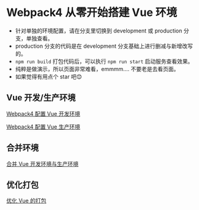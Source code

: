 # Webpack4 从零开始搭建 Vue 环境

+ 针对单独的环境配置，请在分支里切换到 development 或 production 分支，单独查看。
+ production 分支的代码是在 development 分支基础上进行删减与新增改写的。
+ `npm run build` 打包代码后，可以执行 `npm run start` 启动服务查看效果。
+ 纯粹是做演示，所以页面非常难看，emmmm.... 不要老是去看页面。
+ 如果觉得有用点个 star 吧😊

## Vue 开发/生产环境

[Webpack4 配置 Vue 开发环境](https://github.com/yywc/webpack-app/blob/development/doc/vue-app.md "Webpack4 配置 Vue 开发环境")

[Webpack4 配置 Vue 生产环境](https://github.com/yywc/webpack-app/blob/production/doc/vue-app.md "Webpack4 配置 Vue 生产环境")

<!-- ## React 开发/生产环境

[Webpack4 配置 React 开发环境](https://github.com/yywc/webpack-app/blob/development/doc/react-app.md "Webpack4 配置 React 开发环境")

[Webpack4 配置 React 生产环境](https://github.com/yywc/webpack-app/blob/production/doc/react-app.md "Webpack4 配置 React 生产环境") -->

## 合并环境

[合并 Vue 开发环境与生产环境](https://github.com/yywc/webpack-vue/blob/master/doc/vue-app/merge.md "合并 Vue 开发环境与生产环境")

## 优化打包

[优化 Vue 的打包](https://github.com/yywc/webpack-vue/blob/master/doc/vue-app/optimize.md "优化 Vue 的打包")
